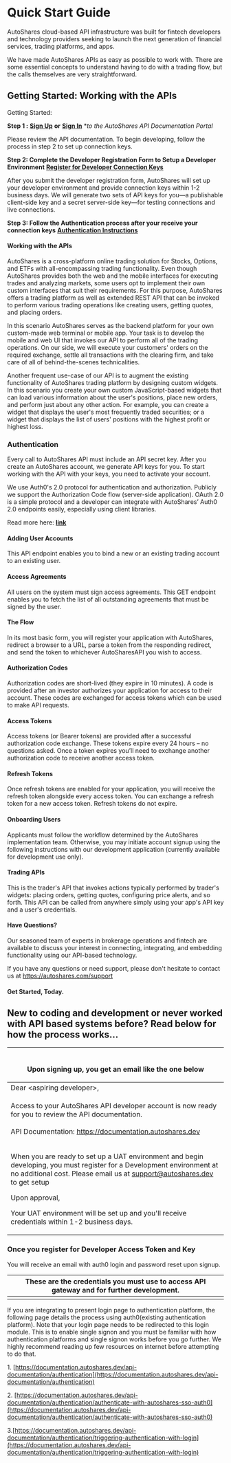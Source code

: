 # Quick Start Guide

AutoShares cloud-based API infrastructure was built for fintech developers and technology providers seeking to launch the next generation of financial services, trading platforms, and apps.

We have made AutoShares APIs as easy as possible to work with. There are some essential concepts to understand having to do with a trading flow, but the calls themselves are very straightforward.

## Getting Started: Working with the APIs <a href="#afeb7" id="afeb7"></a>

Getting Started:

**Step 1 :** [**Sign Up**](https://apidevportal.autoshares.dev/how-to) **or** [**Sign In**](https://apidevportal.autoshares.dev/how-to) \*_to the AutoShares API Documentation Portal_

Please review the API documentation. To begin developing, follow the process in step 2 to set up connection keys.

**Step 2: Complete the Developer Registration Form to Setup a Developer Environment** [**Register for Developer Connection Keys**](https://onboarding.autoshares.com/app/241146432165147)

After you submit the developer registration form, AutoShares will set up your developer environment and provide connection keys within 1-2 business days. We will generate two sets of API keys for you—a publishable client-side key and a secret server-side key—for testing connections and live connections.

**Step 3: Follow the Authentication process after your receive your connection keys** [**Authentication Instructions**](https://documentation.autoshares.dev/api-documentation/authentication/authenticate-with-autoshares-sso-auth0)

#### Working with the APIs

AutoShares is a cross-platform online trading solution for Stocks, Options, and ETFs with all-encompassing trading functionality. Even though AutoShares provides both the web and the mobile interfaces for executing trades and analyzing markets, some users opt to implement their own custom interfaces that suit their requirements. For this purpose, AutoShares offers a trading platform as well as extended REST API that can be invoked to perform various trading operations like creating users, getting quotes, and placing orders.

In this scenario AutoShares serves as the backend platform for your own custom-made web terminal or mobile app. Your task is to develop the mobile and web UI that invokes our API to perform all of the trading operations. On our side, we will execute your customers' orders on the required exchange, settle all transactions with the clearing firm, and take care of all of behind-the-scenes technicalities.

Another frequent use-case of our API is to augment the existing functionality of AutoShares trading platform by designing custom widgets. In this scenario you create your own custom JavaScript-based widgets that can load various information about the user's positions, place new orders, and perform just about any other action. For example, you can create a widget that displays the user's most frequently traded securities; or a widget that displays the list of users' positions with the highest profit or highest loss.

### Authentication

Every call to AutoShares API must include an API secret key. After you create an AutoShares account, we generate API keys for you. To start working with the API with your keys, you need to activate your account.

We use Auth0's 2.0 protocol for authentication and authorization. Publicly we support the Authorization Code flow (server-side application). OAuth 2.0 is a simple protocol and a developer can integrate with AutoShares’ Auth0 2.0 endpoints easily, especially using client libraries.

Read more here: [**link**](https://documentation.autoshares.dev/api-documentation/authentication/authenticate-with-autoshares-sso-auth0)

#### Adding User Accounts

This API endpoint enables you to bind a new or an existing trading account to an existing user.

#### Access Agreements

All users on the system must sign access agreements. This GET endpoint enables you to fetch the list of all outstanding agreements that must be signed by the user.

#### The Flow

In its most basic form, you will register your application with AutoShares, redirect a browser to a URL, parse a token from the responding redirect, and send the token to whichever AutoSharesAPI you wish to access.

#### Authorization Codes

Authorization codes are short-lived (they expire in 10 minutes). A code is provided after an investor authorizes your application for access to their account. These codes are exchanged for access tokens which can be used to make API requests.

#### Access Tokens

Access tokens (or Bearer tokens) are provided after a successful authorization code exchange. These tokens expire every 24 hours – no questions asked. Once a token expires you’ll need to exchange another authorization code to receive another access token.

#### Refresh Tokens

Once refresh tokens are enabled for your application, you will receive the refresh token alongside every access token. You can exchange a refresh token for a new access token. Refresh tokens do not expire.

#### Onboarding Users

Applicants must follow the workflow determined by the AutoShares implementation team. Otherwise, you may initiate account signup using the following instructions with our development application (currently available for development use only).

#### Trading APIs

This is the trader's API that invokes actions typically performed by trader's widgets: placing orders, getting quotes, configuring price alerts, and so forth. This API can be called from anywhere simply using your app's API key and a user's credentials.

#### Have Questions?

Our seasoned team of experts in brokerage operations and fintech are available to discuss your interest in connecting, integrating, and embedding functionality using our API-based technology.

If you have any questions or need support, please don't hesitate to contact us at https://autoshares.com/support

#### Get Started, Today.



## New to coding and development or never worked with API based systems before? Read below for how the process works...

| <p><br>Upon signing up, you get an email like the one below</p>                                                                                                                                                                                                                                                                                              |
| ------------------------------------------------------------------------------------------------------------------------------------------------------------------------------------------------------------------------------------------------------------------------------------------------------------------------------------------------------------ |
| Dear \<aspiring developer>,                                                                                                                                                                                                                                                                                                                                  |
| <p>Access to your AutoShares API developer account is now ready for you to review the API documentation. <br><br>API Documentation: <a href="https://documentation.autoshares.dev">https://documentation.autoshares.dev</a></p>                                                                                                                              |
| <p>When you are ready to set up a UAT environment and begin developing, you must register for a Development environment at no additional cost. Please email us at support@autoshares.dev to get setup</p><p></p><p>Upon approval, </p><p>Your UAT environment will be set up and you'll receive credentials within 1-2 business days.</p><p></p><p> </p> |

### Once you register for Developer Access Token and Key



You will receive an email with auth0 login and password reset upon signup.

| These are the credentials you must use to access API gateway and for further development. |
| ----------------------------------------------------------------------------------------- |
|                                                                                           |

&#x20;

If you are integrating to present login page to authentication platform, the following page details the process using auth0(existing authentication platform). Note that your login page needs to be redirected to this login module. This is to enable single signon and you must be familiar with how authentication platforms and single signon works before you go further. We highly recommend reading up few resources on internet before attempting to do that.

&#x20;

1\. [https://documentation.autoshares.dev/api-documentation/authentication](https://documentation.autoshares.dev/api-documentation/authentication)

2\. [https://documentation.autoshares.dev/api-documentation/authentication/authenticate-with-autoshares-sso-auth0](https://documentation.autoshares.dev/api-documentation/authentication/authenticate-with-autoshares-sso-auth0)

3.[https://documentation.autoshares.dev/api-documentation/authentication/triggering-authentication-with-login](https://documentation.autoshares.dev/api-documentation/authentication/triggering-authentication-with-login)

&#x20;



&#x20;
